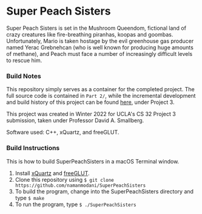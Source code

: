 # Super Peach Sisters

Super Peach Sisters is set in the Mushroom Queendom, fictional land of crazy creatures  like fire-breathing piranhas, koopas and goombas. Unfortunately, Mario is taken hostage by the evil greenhouse gas producer named Yerac Grebnehcan (who is well known for producing huge amounts of methane), and Peach must face a number of increasingly difficult levels to rescue him.

### Build Notes

This repository simply serves as a container for the completed project. The full source code is contained in `Part 2/`, while the incremental development and build history of this project can be found [here](https://github.com/namanmodani/CS-32/tree/main/Projects), under Project 3. 

This project was created in Winter 2022 for UCLA's CS 32 Project 3 submission, taken under Professor David A. Smallberg. 

Software used: C++, xQuartz, and freeGLUT.

### Build Instructions

This is how to build SuperPeachSisters in a macOS Terminal window.

1. Install [xQuartz](https://www.xquartz.org/) and [freeGLUT](http://freeglut.sourceforge.net/).
2. Clone this repository using `$ git clone https://github.com/namanmodani/SuperPeachSisters`
3. To build the program, change into the SuperPeachSisters directory and type 
	`$ make`
4. To run the program, type 
	`$ ./SuperPeachSisters`
